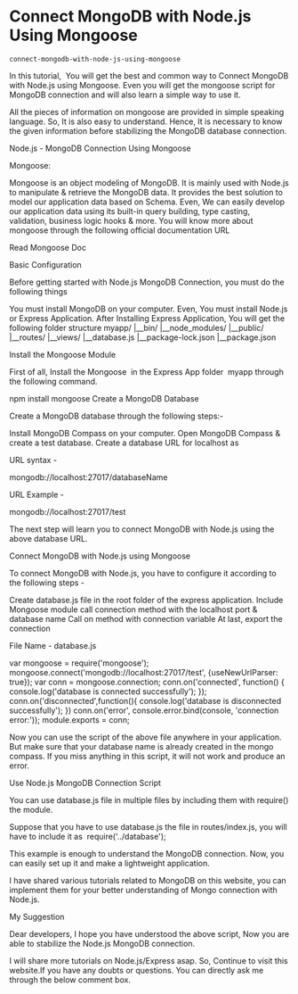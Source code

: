 # Connect MongoDB with Node.js Using Mongoose
```
connect-mongodb-with-node-js-using-mongoose
```
In this tutorial,  You will get the best and common way to Connect MongoDB with Node.js using Mongoose. Even you will get the mongoose script for MongoDB connection and will also learn a simple way to use it.

All the pieces of information on mongoose are provided in simple speaking language. So, It is also easy to understand. Hence, It is necessary to know the given information before stabilizing the MongoDB database connection.

Node.js - MongoDB Connection Using Mongoose

Mongoose:

Mongoose is an object modeling of MongoDB.
It is mainly used with Node.js to manipulate & retrieve the MongoDB data.
It provides the best solution to model our application data based on Schema.
Even, We can easily develop our application data using its built-in query building, type casting, validation, business logic hooks & more.
You will know more about mongoose through the following official documentation URL

Read Mongoose Doc

Basic Configuration

Before getting started with Node.js MongoDB Connection, you must do the following things

You must install MongoDB on your computer.
Even, You must install Node.js or Express Application.
After Installing Express Application, You will get the following folder structure
myapp/
  |__bin/
  |__node_modules/
  |__public/
  |__routes/
  |__views/
  |__database.js
  |__package-lock.json
  |__package.json


Install the Mongoose Module

First of all, Install the Mongoose  in the Express App folder  myapp through the following command.

npm install mongoose
Create a MongoDB Database

Create a MongoDB database through the following steps:-

Install MongoDB Compass on your computer.
Open MongoDB Compass & create a test database.
Create a database URL for localhost as

URL syntax -

mongodb://localhost:27017/databaseName

URL Example -

mongodb://localhost:27017/test

The next step will learn you to connect MongoDB with Node.js using the above database URL.

Connect MongoDB with Node.js using Mongoose

To connect MongoDB with Node.js, you have to configure it according to the following steps -

Create database.js file in the root folder of the express application.
Include Mongoose module
call connection method with the localhost port & database name
Call on method with connection variable
At last, export the connection

File Name - database.js

var mongoose = require('mongoose');
mongoose.connect('mongodb://localhost:27017/test', {useNewUrlParser: true});
var conn = mongoose.connection;
conn.on('connected', function() {
    console.log('database is connected successfully');
});
conn.on('disconnected',function(){
    console.log('database is disconnected successfully');
})
conn.on('error', console.error.bind(console, 'connection error:'));
module.exports = conn;

Now you can use the script of the above file anywhere in your application. But make sure that your database name is already created in the mongo compass. If you miss anything in this script, it will not work and produce an error.

Use Node.js MongoDB Connection Script

You can use database.js file in multiple files by including them with require() the module.

Suppose that you have to use database.js the file in routes/index.js, you will have to include it as  require('../database');

This example is enough to understand the MongoDB connection. Now, you can easily set up it and make a lightweight application.

I have shared various tutorials related to MongoDB on this website, you can implement them for your better understanding of Mongo connection with Node.js.

My Suggestion

Dear developers, I hope you have understood the above script, Now you are able to stabilize the Node.js MongoDB connection.

I will share more tutorials on Node.js/Express asap. So, Continue to visit this website.If you have any doubts or questions. You can directly ask me through the below comment box.
